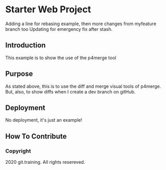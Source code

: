 # Starter Web Project

Adding a line for rebasing example, then more changes from myfeature branch too
Updating for emergency fix after stash.
## Introduction

This example is to show the use of the p4merge tool

## Purpose

As stated above, this is to use the diff and merge visual tools of p4merge.
But, also, to show diffs when I create a dev branch on gitHub.

## Deployment

No deployment, it's just an example!

## How To Contribute

### Copyright

2020 git.training. All rights resereved.
